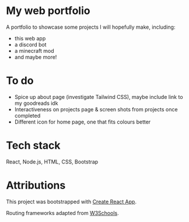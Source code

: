 # My web portfolio

A portfolio to showcase some projects I will hopefully make, including:
- this web app
- a discord bot
- a minecraft mod
- and maybe more!

# To do 
- Spice up about page (investigate Tailwind CSS), maybe include link to my goodreads idk
- Interactiveness on projects page & screen shots from projects once completed
- Different icon for home page, one that fits colours better

# Tech stack
React, Node.js, HTML, CSS, Bootstrap

# Attributions
This project was bootstrapped with [Create React App](https://github.com/facebook/create-react-app).

Routing frameworks adapted from [W3Schools](https://www.w3schools.com/react/react_router.asp).
